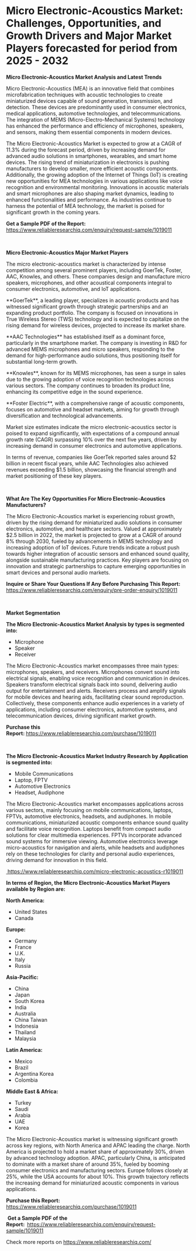 <p><h1>Micro Electronic-Acoustics Market: Challenges, Opportunities, and Growth Drivers and Major Market Players forecasted for period from 2025 - 2032</h1></p><p><strong>Micro Electronic-Acoustics Market Analysis and Latest Trends</strong></p>
<p><p>Micro Electronic-Acoustics (MEA) is an innovative field that combines microfabrication techniques with acoustic technologies to create miniaturized devices capable of sound generation, transmission, and detection. These devices are predominantly used in consumer electronics, medical applications, automotive technologies, and telecommunications. The integration of MEMS (Micro-Electro-Mechanical Systems) technology has enhanced the performance and efficiency of microphones, speakers, and sensors, making them essential components in modern devices.</p><p>The Micro Electronic-Acoustics Market is expected to grow at a CAGR of 11.3% during the forecast period, driven by increasing demand for advanced audio solutions in smartphones, wearables, and smart home devices. The rising trend of miniaturization in electronics is pushing manufacturers to develop smaller, more efficient acoustic components. Additionally, the growing adoption of the Internet of Things (IoT) is creating new opportunities for MEA technologies in various applications like voice recognition and environmental monitoring. Innovations in acoustic materials and smart microphones are also shaping market dynamics, leading to enhanced functionalities and performance. As industries continue to harness the potential of MEA technology, the market is poised for significant growth in the coming years.</p></p>
<p><strong>Get a Sample PDF of the Report:&nbsp;</strong> <a href="https://www.reliableresearchiq.com/enquiry/request-sample/1019011?utm_campaign=3505&utm_medium=2&utm_source=Github&utm_content=ia&utm_term=21032025&utm_id=micro-electronic-acoustics">https://www.reliableresearchiq.com/enquiry/request-sample/1019011</a></p>
<p>&nbsp;</p>
<p><strong>Micro Electronic-Acoustics Major Market Players</strong></p>
<p><p>The micro electronic-acoustics market is characterized by intense competition among several prominent players, including GoerTek, Foster, AAC, Knowles, and others. These companies design and manufacture micro speakers, microphones, and other acoustical components integral to consumer electronics, automotive, and IoT applications.</p><p>**GoerTek**, a leading player, specializes in acoustic products and has witnessed significant growth through strategic partnerships and an expanding product portfolio. The company is focused on innovations in True Wireless Stereo (TWS) technology and is expected to capitalize on the rising demand for wireless devices, projected to increase its market share.</p><p>**AAC Technologies** has established itself as a dominant force, particularly in the smartphone market. The company is investing in R&D for advanced MEMS microphones and micro speakers, responding to the demand for high-performance audio solutions, thus positioning itself for substantial long-term growth.</p><p>**Knowles**, known for its MEMS microphones, has seen a surge in sales due to the growing adoption of voice recognition technologies across various sectors. The company continues to broaden its product line, enhancing its competitive edge in the sound experience.</p><p>**Foster Electric**, with a comprehensive range of acoustic components, focuses on automotive and headset markets, aiming for growth through diversification and technological advancements.</p><p>Market size estimates indicate the micro electronic-acoustics sector is poised to expand significantly, with expectations of a compound annual growth rate (CAGR) surpassing 10% over the next five years, driven by increasing demand in consumer electronics and automotive applications.</p><p>In terms of revenue, companies like GoerTek reported sales around $2 billion in recent fiscal years, while AAC Technologies also achieved revenues exceeding $1.5 billion, showcasing the financial strength and market positioning of these key players.</p></p>
<p>&nbsp;</p>
<p><strong>What Are The Key Opportunities For Micro Electronic-Acoustics Manufacturers?</strong></p>
<p><p>The Micro Electronic-Acoustics market is experiencing robust growth, driven by the rising demand for miniaturized audio solutions in consumer electronics, automotive, and healthcare sectors. Valued at approximately $2.5 billion in 2022, the market is projected to grow at a CAGR of around 8% through 2030, fueled by advancements in MEMS technology and increasing adoption of IoT devices. Future trends indicate a robust push towards higher integration of acoustic sensors and enhanced sound quality, alongside sustainable manufacturing practices. Key players are focusing on innovation and strategic partnerships to capture emerging opportunities in smart devices and personal audio markets.</p></p>
<p><strong>Inquire or Share Your Questions If Any Before Purchasing This Report:</strong> <a href="https://www.reliableresearchiq.com/enquiry/pre-order-enquiry/1019011?utm_campaign=3505&utm_medium=2&utm_source=Github&utm_content=ia&utm_term=21032025&utm_id=micro-electronic-acoustics">https://www.reliableresearchiq.com/enquiry/pre-order-enquiry/1019011</a></p>
<p>&nbsp;</p>
<p><strong>Market Segmentation</strong></p>
<p><strong>The Micro Electronic-Acoustics Market Analysis by types is segmented into:</strong></p>
<p><ul><li>Microphone</li><li>Speaker</li><li>Receiver</li></ul></p>
<p><p>The Micro Electronic-Acoustics market encompasses three main types: microphones, speakers, and receivers. Microphones convert sound into electrical signals, enabling voice recognition and communication in devices. Speakers transform electrical signals back into sound, delivering audio output for entertainment and alerts. Receivers process and amplify signals for mobile devices and hearing aids, facilitating clear sound reproduction. Collectively, these components enhance audio experiences in a variety of applications, including consumer electronics, automotive systems, and telecommunication devices, driving significant market growth.</p></p>
<p><strong>Purchase this Report:&nbsp;</strong><a href="https://www.reliableresearchiq.com/purchase/1019011?utm_campaign=3505&utm_medium=2&utm_source=Github&utm_content=ia&utm_term=21032025&utm_id=micro-electronic-acoustics">https://www.reliableresearchiq.com/purchase/1019011</a></p>
<p>&nbsp;</p>
<p><strong>The Micro Electronic-Acoustics Market Industry Research by Application is segmented into:</strong></p>
<p><ul><li>Mobile Communications</li><li>Laptop, FPTV</li><li>Automotive Electronics</li><li>Headset, Audiphone</li></ul></p>
<p><p>The Micro Electronic-Acoustics market encompasses applications across various sectors, mainly focusing on mobile communications, laptops, FPTVs, automotive electronics, headsets, and audiphones. In mobile communications, miniaturized acoustic components enhance sound quality and facilitate voice recognition. Laptops benefit from compact audio solutions for clear multimedia experiences. FPTVs incorporate advanced sound systems for immersive viewing. Automotive electronics leverage micro-acoustics for navigation and alerts, while headsets and audiphones rely on these technologies for clarity and personal audio experiences, driving demand for innovation in this field.</p></p>
<p><a href="https://www.reliableresearchiq.com/micro-electronic-acoustics-r1019011?utm_campaign=3505&utm_medium=2&utm_source=Github&utm_content=ia&utm_term=21032025&utm_id=micro-electronic-acoustics">&nbsp;https://www.reliableresearchiq.com/micro-electronic-acoustics-r1019011</a></p>
<p><strong>In terms of Region, the Micro Electronic-Acoustics Market Players available by Region are:</strong></p>
<p>
    <p> <strong> North America: </strong>
        <ul>
            <li>United States</li>
            <li>Canada</li>
        </ul>
        </p> 
    <p> <strong> Europe: </strong>
        <ul>
            <li>Germany</li>
            <li>France</li>
            <li>U.K.</li>
            <li>Italy</li>
            <li>Russia</li>
        </ul>
        </p> 
    <p> <strong> Asia-Pacific: </strong>
        <ul>
            <li>China</li>
            <li>Japan</li>
            <li>South Korea</li>
            <li>India</li>
            <li>Australia</li>
            <li>China Taiwan</li>
            <li>Indonesia</li>
            <li>Thailand</li>
            <li>Malaysia</li>
        </ul>
        </p> 
    <p> <strong> Latin America: </strong>
        <ul>
            <li>Mexico</li>
            <li>Brazil</li>
            <li>Argentina Korea</li>
            <li>Colombia</li>
        </ul>
        </p> 
    <p> <strong> Middle East & Africa: </strong>
        <ul>
            <li>Turkey</li>
            <li>Saudi</li>
            <li>Arabia</li>
            <li>UAE</li>
            <li>Korea</li>
        </ul>
    </p>
    </p>
<p><p>The Micro Electronic-Acoustics market is witnessing significant growth across key regions, with North America and APAC leading the charge. North America is projected to hold a market share of approximately 30%, driven by advanced technology adoption. APAC, particularly China, is anticipated to dominate with a market share of around 35%, fueled by booming consumer electronics and manufacturing sectors. Europe follows closely at 25%, while the USA accounts for about 10%. This growth trajectory reflects the increasing demand for miniaturized acoustic components in various applications.</p></p>
<p><strong>Purchase this Report: </strong><a href="https://www.reliableresearchiq.com/purchase/1019011?utm_campaign=3505&utm_medium=2&utm_source=Github&utm_content=ia&utm_term=21032025&utm_id=micro-electronic-acoustics">https://www.reliableresearchiq.com/purchase/1019011</a></p>
<p>&nbsp;<strong>Get a Sample PDF of the Report:&nbsp;&nbsp;</strong><a href="https://www.reliableresearchiq.com/enquiry/request-sample/1019011?utm_campaign=3505&utm_medium=2&utm_source=Github&utm_content=ia&utm_term=21032025&utm_id=micro-electronic-acoustics">https://www.reliableresearchiq.com/enquiry/request-sample/1019011</a></p>
<p><strong></strong></p>
<p>Check more reports on <a href="https://www.reliableresearchiq.com/?utm_campaign=3505&utm_medium=2&utm_source=Github&utm_content=ia&utm_term=21032025&utm_id=micro-electronic-acoustics">https://www.reliableresearchiq.com/</a></p>